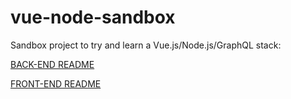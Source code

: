 # vue-node-sandbox

Sandbox project to try and learn a Vue.js/Node.js/GraphQL stack:

[BACK-END README](./node-graphql-sandbox/README.md)

[FRONT-END README](./vue-apollo-sandbox/README.md)
